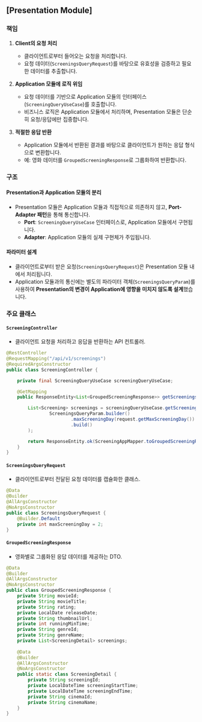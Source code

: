 ## [Presentation Module]

### 책임

1. **Client의 요청 처리**
    - 클라이언트로부터 들어오는 요청을 처리합니다.
    - 요청 데이터(`ScreeningsQueryRequest`)를 바탕으로 유효성을 검증하고 필요한 데이터를 추출합니다.

2. **Application 모듈에 로직 위임**
    - 요청 데이터를 기반으로 Application 모듈의 인터페이스(`ScreeningQueryUseCase`)를 호출합니다.
    - 비즈니스 로직은 Application 모듈에서 처리하며, Presentation 모듈은 단순히 요청/응답에만 집중합니다.

3. **적절한 응답 반환**
    - Application 모듈에서 반환된 결과를 바탕으로 클라이언트가 원하는 응답 형식으로 변환합니다.
    - 예: 영화 데이터를 `GroupedScreeningResponse`로 그룹화하여 반환합니다.

### 구조

#### **Presentation과 Application 모듈의 분리**
- Presentation 모듈은 Application 모듈과 직접적으로 의존하지 않고, **Port-Adapter 패턴**을 통해 통신합니다.
    - **Port**: `ScreeningQueryUseCase` 인터페이스로, Application 모듈에서 구현됩니다.
    - **Adapter**: Application 모듈의 실제 구현체가 주입됩니다.

#### **파라미터 설계**
- 클라이언트로부터 받은 요청(`ScreeningsQueryRequest`)은 Presentation 모듈 내에서 처리됩니다.
- Application 모듈과의 통신에는 별도의 파라미터 객체(`ScreeningsQueryParam`)를 사용하여 **Presentation의 변경이 Application에 영향을 미치지 않도록 설계**했습니다.

### 주요 클래스

#### **`ScreeningController`**
- 클라이언트 요청을 처리하고 응답을 반환하는 API 컨트롤러.

```java
@RestController
@RequestMapping("/api/v1/screenings")
@RequiredArgsConstructor
public class ScreeningController {

    private final ScreeningQueryUseCase screeningQueryUseCase;

    @GetMapping
    public ResponseEntity<List<GroupedScreeningResponse>> getScreenings(ScreeningsQueryRequest request) {

        List<Screening> screenings = screeningQueryUseCase.getScreenings(
                ScreeningsQueryParam.builder()
                        .maxScreeningDay(request.getMaxScreeningDay())
                        .build()
        );

        return ResponseEntity.ok(ScreeningAppMapper.toGroupedScreeningResponse(screenings));
    }
}
```

#### **`ScreeningsQueryRequest`**
- 클라이언트로부터 전달된 요청 데이터를 캡슐화한 클래스.

```java
@Data
@Builder
@AllArgsConstructor
@NoArgsConstructor
public class ScreeningsQueryRequest {
    @Builder.Default
    private int maxScreeningDay = 2;
}
```

#### **`GroupedScreeningResponse`**
- 영화별로 그룹화된 응답 데이터를 제공하는 DTO.

```java
@Data
@Builder
@AllArgsConstructor
@NoArgsConstructor
public class GroupedScreeningResponse {
    private String movieId;
    private String movieTitle;
    private String rating;
    private LocalDate releaseDate;
    private String thumbnailUrl;
    private int runningMinTime;
    private String genreId;
    private String genreName;
    private List<ScreeningDetail> screenings;
    
    @Data
    @Builder
    @AllArgsConstructor
    @NoArgsConstructor
    public static class ScreeningDetail {
        private String screeningId;
        private LocalDateTime screeningStartTime;
        private LocalDateTime screeningEndTime;
        private String cinemaId;
        private String cinemaName;
    }
}
```